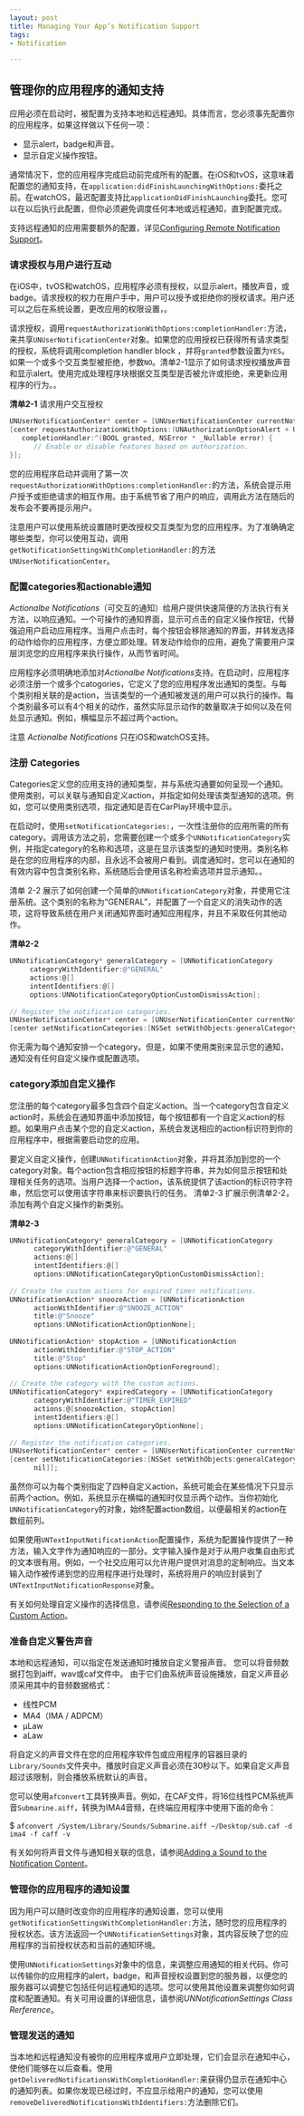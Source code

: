 ```yaml
---
layout: post
title: Managing Your App’s Notification Support
tags: 
- Notification

---
```


## 管理你的应用程序的通知支持

应用必须在启动时，被配置为支持本地和远程通知。具体而言，您必须事先配置你的应用程序，如果这样做以下任何一项：

- 显示alert，badge和声音。
- 显示自定义操作按钮。

通常情况下，您的应用程序完成启动前完成所有的配置。在iOS和tvOS，这意味着配置您的通知支持，在`application:didFinishLaunchingWithOptions:`委托之前。在watchOS，最迟配置支持比`applicationDidFinishLaunching`委托。您可以在以后执行此配置，但你必须避免调度任何本地或远程通知，直到配置完成。

支持远程通知的应用需要额外的配置，详见[Configuring Remote Notification Support](https://developer.apple.com/library/prerelease/content/documentation/NetworkingInternet/Conceptual/RemoteNotificationsPG/HandlingRemoteNotifications.html#//apple_ref/doc/uid/TP40008194-CH6-SW1)。

### 请求授权与用户进行互动

在iOS中，tvOS和watchOS，应用程序必须有授权，以显示alert，播放声音，或badge。请求授权的权力在用户手中，用户可以授予或拒绝你的授权请求。用户还可以之后在系统设置，更改应用的权限设置，。

请求授权，调用`requestAuthorizationWithOptions:completionHandler:`方法，来共享`UNUserNotificationCenter`对象。如果您的应用授权已获得所有请求类型的授权，系统将调用completion handler block ，并将`granted`参数设置为`YES`。如果一个或多个交互类型被拒绝，参数`NO`。清单2-1显示了如何请求授权播放声音和显示alert。使用完成处理程序块根据交互类型是否被允许或拒绝，来更新应用程序的行为。。

**清单2-1**  请求用户交互授权

```objective-c
UNUserNotificationCenter* center = [UNUserNotificationCenter currentNotificationCenter];
[center requestAuthorizationWithOptions:(UNAuthorizationOptionAlert + UNAuthorizationOptionSound)
   completionHandler:^(BOOL granted, NSError * _Nullable error) {
      // Enable or disable features based on authorization.
}];
```



您的应用程序启动并调用了第一次`requestAuthorizationWithOptions:completionHandler:`的方法，系统会提示用户授予或拒绝请求的相互作用。由于系统节省了用户的响应，调用此方法在随后的发布会不要再提示用户。

注意用户可以使用系统设置随时更改授权交互类型为您的应用程序。为了准确确定哪些类型，你可以使用互动，调用`getNotificationSettingsWithCompletionHandler:`的方法`UNUserNotificationCenter`。

### 配置categories和actionable通知

*Actionalbe Notifications*（可交互的通知）给用户提供快速简便的方法执行有关方法，以响应通知。一个可操作的通知界面，显示可点击的自定义操作按钮，代替强迫用户启动应用程序。当用户点击时，每个按钮会移除通知的界面，并转发选择的动作给你的应用程序，方便立即处理。转发动作给你的应用，避免了需要用户深层浏览您的应用程序来执行操作，从而节省时间。

应用程序必须明确地添加对*Actionalbe Notifications*支持。在启动时，应用程序必须注册一个或多个catogories，它定义了您的应用程序发出通知的类型。与每个类别相关联的是action，当该类型的一个通知被发送的用户可以执行的操作。每个类别最多可以有4个相关的动作，虽然实际显示动作的数量取决于如何以及在何处显示通知。例如，横幅显示不超过两个action。

注意 *Actionalbe Notifications* 只在iOS和watchOS支持。

### 注册 Categories

Categories定义您的应用支持的通知类型，并与系统沟通要如何呈现一个通知。使用类别，可以关联与通知自定义action，并指定如何处理该类型通知的选项。例如，您可以使用类别选项，指定通知是否在CarPlay环境中显示。

在启动时，使用`setNotificationCategories:`，一次性注册你的应用所需的所有category。调用该方法之前，您需要创建一个或多个`UNNotificationCategory`实例，并指定category的名称和选项，这是在显示该类型的通知时使用。类别名称是在您的应用程序的内部，且永远不会被用户看到。调度通知时，您可以在通知的有效内容中包含类别名称，系统随后会使用该名称检索选项并显示通知。。

清单 2-2  展示了如何创建一个简单的`UNNotificationCategory`对象，并使用它注册系统。这个类别的名称为“GENERAL”，并配置了一个自定义的消失动作的选项，这将导致系统在用户关闭通知界面时通知应用程序，并且不采取任何其他动作。

**清单2-2**

```objective-c
UNNotificationCategory* generalCategory = [UNNotificationCategory
     categoryWithIdentifier:@"GENERAL"
     actions:@[]
     intentIdentifiers:@[]
     options:UNNotificationCategoryOptionCustomDismissAction];
 
// Register the notification categories.
UNUserNotificationCenter* center = [UNUserNotificationCenter currentNotificationCenter];
[center setNotificationCategories:[NSSet setWithObjects:generalCategory, nil]];
```



你无需为每个通知安排一个category。但是，如果不使用类别来显示您的通知，通知没有任何自定义操作或配置选项。

### category添加自定义操作

您注册的每个category最多包含四个自定义action。当一个category包含自定义action时，系统会在通知界面中添加按钮，每个按钮都有一个自定义action的标题。如果用户点击某个您的自定义action，系统会发送相应的action标识符到你的应用程序中，根据需要启动您的应用。

要定义自定义操作，创建`UNNotificationAction`对象，并将其添加到您的一个category对象。每个action包含相应按钮的标题字符串，并为如何显示按钮和处理相关任务的选项。当用户选择一个action，该系统提供了该action的标识符字符串，然后您可以使用该字符串来标识要执行的任务。 清单2-3 扩展示例清单2-2，添加有两个自定义操作的新类别。

**清单2-3** 

```objective-c
UNNotificationCategory* generalCategory = [UNNotificationCategory
      categoryWithIdentifier:@"GENERAL"
      actions:@[]
      intentIdentifiers:@[]
      options:UNNotificationCategoryOptionCustomDismissAction];
 
// Create the custom actions for expired timer notifications.
UNNotificationAction* snoozeAction = [UNNotificationAction
      actionWithIdentifier:@"SNOOZE_ACTION"
      title:@"Snooze"
      options:UNNotificationActionOptionNone];
 
UNNotificationAction* stopAction = [UNNotificationAction
      actionWithIdentifier:@"STOP_ACTION"
      title:@"Stop"
      options:UNNotificationActionOptionForeground];
 
// Create the category with the custom actions.
UNNotificationCategory* expiredCategory = [UNNotificationCategory
      categoryWithIdentifier:@"TIMER_EXPIRED"
      actions:@[snoozeAction, stopAction]
      intentIdentifiers:@[]
      options:UNNotificationCategoryOptionNone];
 
// Register the notification categories.
UNUserNotificationCenter* center = [UNUserNotificationCenter currentNotificationCenter];
[center setNotificationCategories:[NSSet setWithObjects:generalCategory, expiredCategory,
      nil]];
```



虽然你可以为每个类别指定了四种自定义action，系统可能会在某些情况下只显示前两个action。例如，系统显示在横幅的通知时仅显示两个动作。当你初始化`UNNotificationCategory`的对象，始终配置action数组，以便最相关的action在数组前列。

如果使用`UNTextInputNotificationAction`配置操作，系统为配置操作提供了一种方法，输入文字作为通知响应的一部分。文字输入操作是对于从用户收集自由形式的文本很有用。例如，一个社交应用可以允许用户提供对消息的定制响应。当文本输入动作被传递到您的应用程序进行处理时，系统将用户的响应封装到了`UNTextInputNotificationResponse`对象。

有关如何处理自定义操作的选择信息，请参阅[Responding to the Selection of a Custom Action](https://developer.apple.com/library/prerelease/content/documentation/NetworkingInternet/Conceptual/RemoteNotificationsPG/SchedulingandHandlingLocalNotifications.html#//apple_ref/doc/uid/TP40008194-CH5-SW2)。

### 准备自定义警告声音

本地和远程通知，可以指定在发送通知时播放自定义警报声音。 您可以将音频数据打包到aiff，wav或caf文件中。 由于它们由系统声音设施播放，自定义声音必须采用其中的音频数据格式：

- 线性PCM
- MA4（IMA / ADPCM）
- μLaw
- aLaw

将自定义的声音文件在您的应用程序软件包或应用程序的容器目录的`Library/Sounds`文件夹中。播放时自定义声音必须在30秒以下。如果自定义声音超过该限制，则会播放系统默认的声音。

您可以使用`afconvert`工具转换声音。例如，在CAF文件，将16位线性PCM系统声音`Submarine.aiff`，转换为IMA4音频，在终端应用程序中使用下面的命令：

$ `afconvert /System/Library/Sounds/Submarine.aiff ~/Desktop/sub.caf -d ima4 -f caff -v`

有关如何将声音文件与通知相关联的信息，请参阅[Adding a Sound to the Notification Content](https://developer.apple.com/library/prerelease/content/documentation/NetworkingInternet/Conceptual/RemoteNotificationsPG/SchedulingandHandlingLocalNotifications.html#//apple_ref/doc/uid/TP40008194-CH5-SW3)。

### 管理你的应用程序的通知设置

因为用户可以随时改变你的应用程序的通知设置，您可以使用`getNotificationSettingsWithCompletionHandler:`方法，随时您的应用程序的授权状态。该方法返回一个`UNNotificationSettings`对象，其内容反映了您的应用程序的当前授权状态和当前的通知环境。

使用`UNNotificationSettings`对象中的信息，来调整应用通知的相关代码。你可以传输你的应用程序的alert，badge，和声音授权设置到您的服务器，以便您的服务器可以调整它包括任何远程通知的选项。您可以使用其他设置来调整你如何调度和配置通知。有关可用设置的详细信息，请参阅*UNNotificationSettings Class Rerference*。

### 管理发送的通知

当本地和远程通知没有被你的应用程序或用户立即处理，它们会显示在通知中心，使他们能够在以后查看。使用`getDeliveredNotificationsWithCompletionHandler:`来获得仍显示在通知中心的通知列表。如果你发现已经过时，不应显示给用户的通知，您可以使用`removeDeliveredNotificationsWithIdentifiers:`方法删除它们。